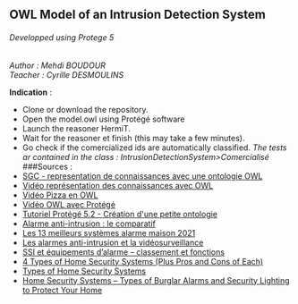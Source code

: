 ## OWL Model of an Intrusion Detection System

###### Developped using Protege 5
*Author : Mehdi BOUDOUR*  
*Teacher : Cyrille DESMOULINS*

**Indication** : 
* Clone or download the repository.
* Open the model.owl using Protégé software
* Launch the reasoner HermiT.
* Wait for the reasoner et finish (this may take a few minutes).
* Go check if the comercialized ids are automatically classified.
*The tests ar contained in the class : IntrusionDetectionSystem>Comercialisé*
###Sources : 
* [SGC - representation de connaissances avec une ontologie OWL](https://im2ag-moodle.univ-grenoble-alpes.fr/mod/resource/view.php?id=9415)
* [Vidéo représentation des connaissances avec OWL](https://im2ag-moodle.univ-grenoble-alpes.fr/mod/resource/view.php?id=16994)
* [Vidéo Pizza en OWL](https://im2ag-moodle.univ-grenoble-alpes.fr/mod/resource/view.php?id=15472)
* [Vidéo OWL avec Protégé](https://im2ag-moodle.univ-grenoble-alpes.fr/mod/resource/view.php?id=15474)
* [Tutoriel Protégé 5.2 - Création d'une petite ontologie](https://im2ag-moodle.univ-grenoble-alpes.fr/course/view.php?id=25#:~:text=Tutoriel,URL)
* [Alarme anti-intrusion : le comparatif](https://www.echosdunet.net/comparatif-alarme/anti-intrusion#:~:text=Le%20syst%C3%A8me%20anti%2Dintrusion%20propos%C3%A9%20par%20Netatmo&text=Disponible%20%C3%A0%20349%2C99%E2%82%AC,de%20p%C3%A9n%C3%A9trer%20dans%20votre%20domicile)
* [Les 13 meilleurs systèmes alarme maison 2021](https://www.bfmtv.com/comparateur/meilleurs-systemes-alarme-maison-test-comparatif/)
* [Les alarmes anti-intrusion et la vidéosurveillance ](https://www.matmut.fr/assurance/habitation/conseils/differents-types-systemes-alarmes)
* [SSI et équipements d’alarme – classement et fonctions](https://www.theonorme.com/blog/ssi-et-equipements-dalarme-classement-et-fonctions/)
* [4 Types of Home Security Systems (Plus Pros and Cons of Each)](https://www.homestratosphere.com/types-home-security-systems/)
* [Types of Home Security Systems](http://www.plugthingsin.com/home-security/types-of-systems/)
* [Home Security Systems – Types of Burglar Alarms and Security Lighting to Protect Your Home](https://www.diydoctor.org.uk/projects/types-of-home-security-systems.htm)